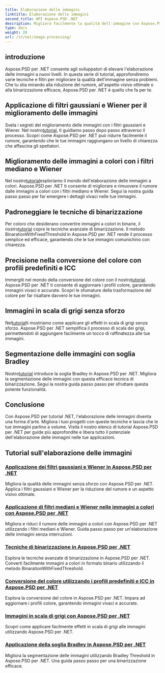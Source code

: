 ```yaml
---
title: Elaborazione delle immagini
linktitle: Elaborazione delle immagini
second_title: API Aspose.PSD .NET
description: Migliora facilmente la qualità dell'immagine con Aspose.PSD per tutorial .NET. Impara tecniche come i filtri gaussiani e Wiener, la conversione del colore, la binarizzazione e altro ancora.
type: docs
weight: 20
url: /it/net/image-processing/
---
```


## introduzione

Aspose.PSD per .NET consente agli sviluppatori di elevare l'elaborazione delle immagini a nuovi livelli. In questa serie di tutorial, approfondiremo varie tecniche e filtri per migliorare la qualità dell'immagine senza problemi. Che tu stia mirando alla riduzione del rumore, all'aspetto visivo ottimale o alla binarizzazione efficace, Aspose.PSD per .NET è quello che fa per te.

## Applicazione di filtri gaussiani e Wiener per il miglioramento delle immagini
 Svela i segreti del miglioramento delle immagini con i filtri gaussiani e Wiener. Nel nostro[tutorial](./apply-gaussian-wiener-filters/), ti guidiamo passo dopo passo attraverso il processo. Scopri come Aspose.PSD per .NET può ridurre facilmente il rumore, garantendo che le tue immagini raggiungano un livello di chiarezza che affascina gli spettatori.

## Miglioramento delle immagini a colori con i filtri mediano e Wiener
 Nel nostro[tutorial](./apply-median-wiener-filters-color-images/)esploriamo il mondo dell'elaborazione delle immagini a colori. Aspose.PSD per .NET ti consente di migliorare e rimuovere il rumore dalle immagini a colori con i filtri mediano e Wiener. Segui la nostra guida passo passo per far emergere i dettagli vivaci nelle tue immagini.

## Padroneggiare le tecniche di binarizzazione
 Per coloro che desiderano convertire immagini a colori in binarie, il nostro[tutorial](./binarization-techniques/) copre le tecniche avanzate di binarizzazione. Il metodo BinarationWithFixedThreshold in Aspose.PSD per .NET rende il processo semplice ed efficace, garantendo che le tue immagini comunichino con chiarezza.

## Precisione nella conversione del colore con profili predefiniti e ICC
 Immergiti nel mondo della conversione del colore con il nostro[tutorial](./color-conversion-default-icc-profiles/). Aspose.PSD per .NET ti consente di aggiornare i profili colore, garantendo immagini vivaci e accurate. Scopri le sfumature della trasformazione del colore per far risaltare davvero le tue immagini.

## Immagini in scala di grigi senza sforzo
 Nel[tutorial](./grayscaling-images/)ti mostriamo come applicare gli effetti in scala di grigi senza sforzo. Aspose.PSD per .NET semplifica il processo di scala dei grigi, permettendoti di aggiungere facilmente un tocco di raffinatezza alle tue immagini.

## Segmentazione delle immagini con soglia Bradley
 Nostro[tutorial](./apply-bradley-threshold/) introduce la soglia Bradley in Aspose.PSD per .NET. Migliora la segmentazione delle immagini con questa efficace tecnica di binarizzazione. Segui la nostra guida passo passo per sfruttare questa potente funzionalità.

## Conclusione
Con Aspose.PSD per tutorial .NET, l'elaborazione delle immagini diventa una forma d'arte. Migliora i tuoi progetti con queste tecniche e lascia che le tue immagini parlino a volume. Visita il nostro elenco di tutorial Aspose.PSD per .NET per guide più approfondite e libera tutto il potenziale dell'elaborazione delle immagini nelle tue applicazioni.

## Tutorial sull'elaborazione delle immagini
### [Applicazione dei filtri gaussiani e Wiener in Aspose.PSD per .NET](./apply-gaussian-wiener-filters/)
Migliora la qualità delle immagini senza sforzo con Aspose.PSD per .NET. Applica i filtri gaussiani e Wiener per la riduzione del rumore e un aspetto visivo ottimale.
### [Applicazione di filtri mediani e Wiener nelle immagini a colori con Aspose.PSD per .NET](./apply-median-wiener-filters-color-images/)
Migliora e riduci il rumore delle immagini a colori con Aspose.PSD per .NET utilizzando i filtri mediani e Wiener. Guida passo passo per un'elaborazione delle immagini senza interruzioni.
### [Tecniche di binarizzazione in Aspose.PSD per .NET](./binarization-techniques/)
Esplora le tecniche avanzate di binarizzazione in Aspose.PSD per .NET. Converti facilmente immagini a colori in formato binario utilizzando il metodo BinarationWithFixedThreshold.
### [Conversione del colore utilizzando i profili predefiniti e ICC in Aspose.PSD per .NET](./color-conversion-default-icc-profiles/)
Esplora la conversione del colore in Aspose.PSD per .NET. Impara ad aggiornare i profili colore, garantendo immagini vivaci e accurate.
### [Immagini in scala di grigi con Aspose.PSD per .NET](./grayscaling-images/)
Scopri come applicare facilmente effetti in scala di grigi alle immagini utilizzando Aspose.PSD per .NET.
### [Applicazione della soglia Bradley in Aspose.PSD per .NET](./apply-bradley-threshold/)
Migliora la segmentazione delle immagini utilizzando Bradley Threshold in Aspose.PSD per .NET. Una guida passo passo per una binarizzazione efficace.
